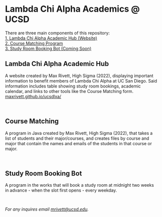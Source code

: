 # Lambda Chi Alpha Academics @ UCSD

There are three main components of this repository:
<br>
[1. Lambda Chi Alpha Academic Hub (Website)](#lambda-chi-alpha-academic-hub)
<br>
[2. Course Matching Program](#course-matching)
<br>
[3. Study Room Booking Bot (Coming Soon)](#study-room-booking-bot)
<br>

## Lambda Chi Alpha Academic Hub

A website created by Max Rivett, High Sigma (2022), displaying important information to benefit members of Lambda Chi Alpha at UC San Diego. Said information includes table showing study room bookings, academic calendar, and links to other tools like the Course Matching form.
<br>
[maxrivett.github.io/ucsdlxa/](maxrivett.github.io/ucsdlxa/)

<br>

## Course Matching

A program in Java created by Max Rivett, High Sigma (2022), that takes a list of students and their major/courses, and creates files by course and major that contain the names and emails of the students in that course or major.

<br>

## Study Room Booking Bot

A program in the works that will book a study room at midnight two weeks in advance - when the slot first opens - every weekday.

<br>

<i>For any inquires email <mrivett@ucsd.edu>.</i>
